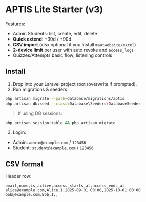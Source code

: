 # APTIS Lite Starter (v3)

Features:
- Admin Students: list, create, edit, delete
- **Quick extend**: +30d / +90d
- **CSV import** (xlsx optional if you install `maatwebsite/excel`)
- **2-device limit** per user with auto revoke and `access_logs`
- Quizzes/Attempts basic flow; listening controls

## Install
1) Drop into your Laravel project root (overwrite if prompted).
2) Run migrations & seeders:
```bash
php artisan migrate --path=database/migrations/aptis
php artisan db:seed --class=Database\Seeders\DatabaseSeeder
```
> If using DB sessions:
```bash
php artisan session:table && php artisan migrate
```

3) Login:
- Admin: `admin@example.com` / `123456`
- Student: `student@example.com` / `123456`

## CSV format
Header row:
```
email,name,is_active,access_starts_at,access_ends_at
alice@example.com,Alice,1,2025-09-01 00:00,2025-10-01 00:00
bob@example.com,Bob,1,,
```
